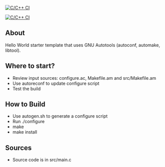 [![C/C++ CI](https://github.com/manuelesvi/jupiter/actions/workflows/c-cpp.yml/badge.svg)](https://github.com/manuelesvi/jupiter/actions/workflows/c-cpp.yml)

[![C/C++ CI](https://github.com/manuelesvi/jupiter/actions/workflows/c-cpp.yml/badge.svg?branch=main)](https://github.com/manuelesvi/jupiter/actions/workflows/c-cpp.yml)

## About
Hello World starter template that uses GNU Autotools (autoconf, automake, libtool).

## Where to start?
- Review input sources: configure.ac, Makefile.am and src/Makefile.am
- Use autoreconf to update configure script
- Test the build

## How to Build
- Use autogen.sh to generate a configure script
- Run ./configure
- make
- make install

## Sources
- Source code is in src/main.c
